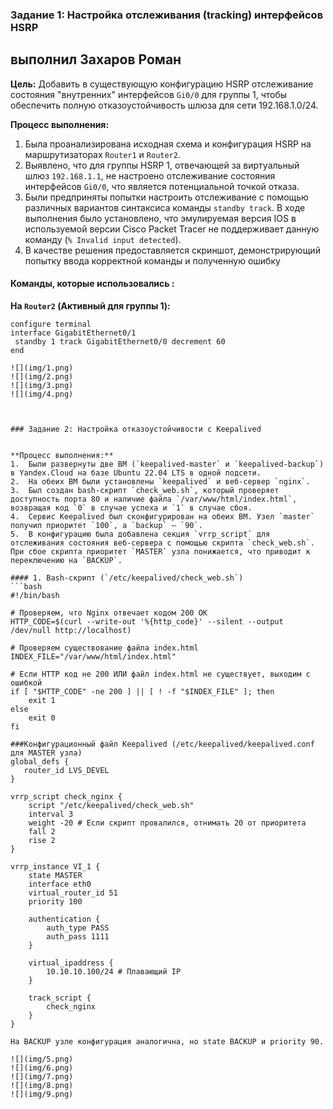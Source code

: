 ### Задание 1: Настройка отслеживания (tracking) интерфейсов HSRP
## выполнил Захаров Роман 


**Цель:** Добавить в существующую конфигурацию HSRP отслеживание состояния "внутренних" интерфейсов `Gi0/0` для группы 1, чтобы обеспечить полную отказоустойчивость шлюза для сети 192.168.1.0/24.

**Процесс выполнения:**
1.  Была проанализирована исходная схема и конфигурация HSRP на маршрутизаторах `Router1` и `Router2`.
2.  Выявлено, что для группы HSRP 1, отвечающей за виртуальный шлюз `192.168.1.1`, не настроено отслеживание состояния интерфейсов `Gi0/0`, что является потенциальной точкой отказа.
3.  Были предприняты попытки настроить отслеживание с помощью различных вариантов синтаксиса команды `standby track`. В ходе выполнения было установлено, что эмулируемая версия IOS в используемой версии Cisco Packet Tracer не поддерживает данную команду (`% Invalid input detected`).
4.  В качестве решения предоставляется скриншот, демонстрирующий попытку ввода корректной команды и полученную ошибку

#### Команды, которые использовались :

**На `Router2` (Активный для группы 1):**
```cisco
configure terminal
interface GigabitEthernet0/1
 standby 1 track GigabitEthernet0/0 decrement 60
end

![](img/1.png)
![](img/2.png)
![](img/3.png)
![](img/4.png)



### Задание 2: Настройка отказоустойчивости с Keepalived


**Процесс выполнения:**
1.  Были развернуты две ВМ (`keepalived-master` и `keepalived-backup`) в Yandex.Cloud на базе Ubuntu 22.04 LTS в одной подсети.
2.  На обеих ВМ были установлены `keepalived` и веб-сервер `nginx`.
3.  Был создан bash-скрипт `check_web.sh`, который проверяет доступность порта 80 и наличие файла `/var/www/html/index.html`, возвращая код `0` в случае успеха и `1` в случае сбоя.
4.  Сервис Keepalived был сконфигурирован на обеих ВМ. Узел `master` получил приоритет `100`, а `backup` – `90`.
5.  В конфигурацию была добавлена секция `vrrp_script` для отслеживания состояния веб-сервера с помощью скрипта `check_web.sh`. При сбое скрипта приоритет `MASTER` узла понижается, что приводит к переключению на `BACKUP`.

#### 1. Bash-скрипт (`/etc/keepalived/check_web.sh`)
```bash
#!/bin/bash

# Проверяем, что Nginx отвечает кодом 200 OK
HTTP_CODE=$(curl --write-out '%{http_code}' --silent --output /dev/null http://localhost)

# Проверяем существование файла index.html
INDEX_FILE="/var/www/html/index.html"

# Если HTTP код не 200 ИЛИ файл index.html не существует, выходим с ошибкой
if [ "$HTTP_CODE" -ne 200 ] || [ ! -f "$INDEX_FILE" ]; then
    exit 1
else
    exit 0
fi

###Конфигурационный файл Keepalived (/etc/keepalived/keepalived.conf для MASTER узла)
global_defs {
   router_id LVS_DEVEL
}

vrrp_script check_nginx {
    script "/etc/keepalived/check_web.sh"
    interval 3
    weight -20 # Если скрипт провалился, отнимать 20 от приоритета
    fall 2
    rise 2
}

vrrp_instance VI_1 {
    state MASTER
    interface eth0
    virtual_router_id 51
    priority 100
    
    authentication {
        auth_type PASS
        auth_pass 1111
    }
    
    virtual_ipaddress {
        10.10.10.100/24 # Плавающий IP
    }
    
    track_script {
        check_nginx
    }
}

На BACKUP узле конфигурация аналогична, но state BACKUP и priority 90.

![](img/5.png)
![](img/6.png)
![](img/7.png)
![](img/8.png)
![](img/9.png)

